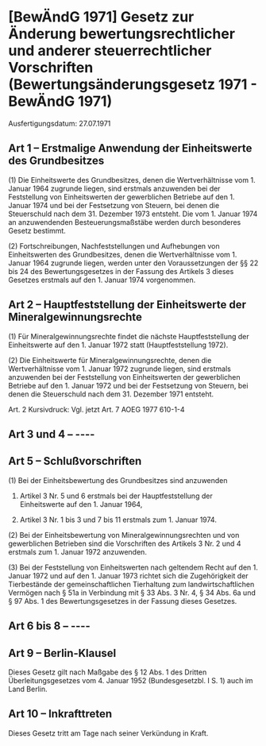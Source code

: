 # [BewÄndG 1971] Gesetz zur Änderung bewertungsrechtlicher und anderer steuerrechtlicher Vorschriften  (Bewertungsänderungsgesetz 1971 - BewÄndG 1971)

Ausfertigungsdatum: 27.07.1971

 

## Art 1 – Erstmalige Anwendung der Einheitswerte des Grundbesitzes

(1) Die Einheitswerte des Grundbesitzes, denen die Wertverhältnisse vom 1. Januar 1964 zugrunde liegen, sind erstmals anzuwenden bei der Feststellung von Einheitswerten der gewerblichen Betriebe auf den 1. Januar 1974 und bei der Festsetzung von Steuern, bei denen die Steuerschuld nach dem 31. Dezember 1973 entsteht. Die vom 1. Januar 1974 an anzuwendenden Besteuerungsmaßstäbe werden durch besonderes Gesetz bestimmt.

(2) Fortschreibungen, Nachfeststellungen und Aufhebungen von Einheitswerten des Grundbesitzes, denen die Wertverhältnisse vom 1. Januar 1964 zugrunde liegen, werden unter den Voraussetzungen der §§ 22 bis 24 des Bewertungsgesetzes in der Fassung des Artikels 3 dieses Gesetzes erstmals auf den 1. Januar 1974 vorgenommen.


## Art 2 – Hauptfeststellung der Einheitswerte der Mineralgewinnungsrechte

(1) Für Mineralgewinnungsrechte findet die nächste Hauptfeststellung der Einheitswerte auf den 1. Januar 1972 statt (Hauptfeststellung 1972).

(2) Die Einheitswerte für Mineralgewinnungsrechte, denen die Wertverhältnisse vom 1. Januar 1972 zugrunde liegen, sind erstmals anzuwenden bei der Feststellung von Einheitswerten der gewerblichen Betriebe auf den 1. Januar 1972 und bei der Festsetzung von Steuern, bei denen die Steuerschuld nach dem 31. Dezember 1971 entsteht.

Art. 2 Kursivdruck: Vgl. jetzt Art. 7 AOEG 1977 610-1-4


## Art 3 und 4 – ----


## Art 5 – Schlußvorschriften

(1) Bei der Einheitsbewertung des Grundbesitzes sind anzuwenden

1. Artikel 3 Nr. 5 und 6 erstmals bei der Hauptfeststellung der Einheitswerte auf den 1. Januar 1964,

2. Artikel 3 Nr. 1 bis 3 und 7 bis 11 erstmals zum 1. Januar 1974.

(2) Bei der Einheitsbewertung von Mineralgewinnungsrechten und von gewerblichen Betrieben sind die Vorschriften des Artikels 3 Nr. 2 und 4 erstmals zum 1. Januar 1972 anzuwenden.

(3) Bei der Feststellung von Einheitswerten nach geltendem Recht auf den 1. Januar 1972 und auf den 1. Januar 1973 richtet sich die Zugehörigkeit der Tierbestände der gemeinschaftlichen Tierhaltung zum landwirtschaftlichen Vermögen nach § 51a in Verbindung mit § 33 Abs. 3 Nr. 4, § 34 Abs. 6a und § 97 Abs. 1 des Bewertungsgesetzes in der Fassung dieses Gesetzes.


## Art 6 bis 8 – ----


## Art 9 – Berlin-Klausel

Dieses Gesetz gilt nach Maßgabe des § 12 Abs. 1 des Dritten Überleitungsgesetzes vom 4. Januar 1952 (Bundesgesetzbl. I S. 1) auch im Land Berlin.


## Art 10 – Inkrafttreten

Dieses Gesetz tritt am Tage nach seiner Verkündung in Kraft.
